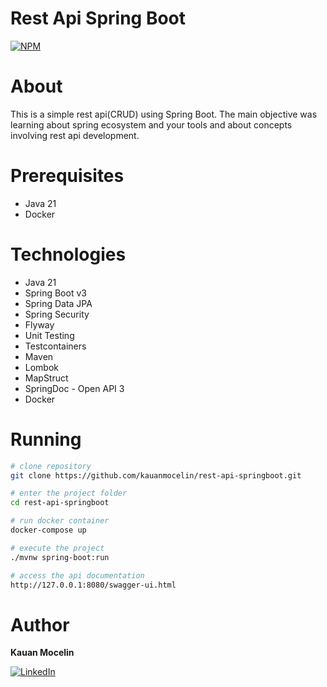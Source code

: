 # Rest Api Spring Boot

[![NPM](https://img.shields.io/npm/l/react)](https://github.com/kauanmocelin/rest-api-springboot/blob/main/LICENSE)

# About

This is a simple rest api(CRUD) using Spring Boot. The main objective was learning about spring ecosystem and your tools
and about concepts involving rest api development.

# Prerequisites

- Java 21
- Docker

# Technologies

- Java 21
- Spring Boot v3
- Spring Data JPA
- Spring Security
- Flyway
- Unit Testing
- Testcontainers
- Maven
- Lombok
- MapStruct
- SpringDoc - Open API 3
- Docker

# Running

```bash
# clone repository
git clone https://github.com/kauanmocelin/rest-api-springboot.git

# enter the project folder
cd rest-api-springboot

# run docker container
docker-compose up

# execute the project
./mvnw spring-boot:run

# access the api documentation
http://127.0.0.1:8080/swagger-ui.html 
```

# Author

**Kauan Mocelin**

[![LinkedIn](https://img.shields.io/badge/LinkedIn-0077B5?style=for-the-badge&logo=linkedin&logoColor=white)](https://www.linkedin.com/in/kauanmocelin/)
